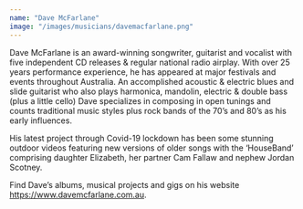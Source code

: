 ```yaml
---
name: "Dave McFarlane"
image: "/images/musicians/davemacfarlane.png"
---
```


Dave McFarlane is an award-winning songwriter, guitarist and vocalist with five independent CD releases & regular national radio airplay. With over 25 years performance experience, he has appeared at major festivals and events throughout Australia. An accomplished acoustic & electric blues and slide guitarist who also plays harmonica, mandolin, electric & double bass (plus a little cello) Dave specializes in composing in open tunings and counts traditional music styles plus rock bands of the 70’s and 80’s as his early influences.

His latest project through Covid-19 lockdown has been some stunning outdoor videos featuring new versions of older songs with the ‘HouseBand’ comprising daughter Elizabeth, her partner Cam Fallaw and nephew Jordan Scotney.

Find Dave’s albums, musical projects and gigs on his website <https://www.davemcfarlane.com.au>.
